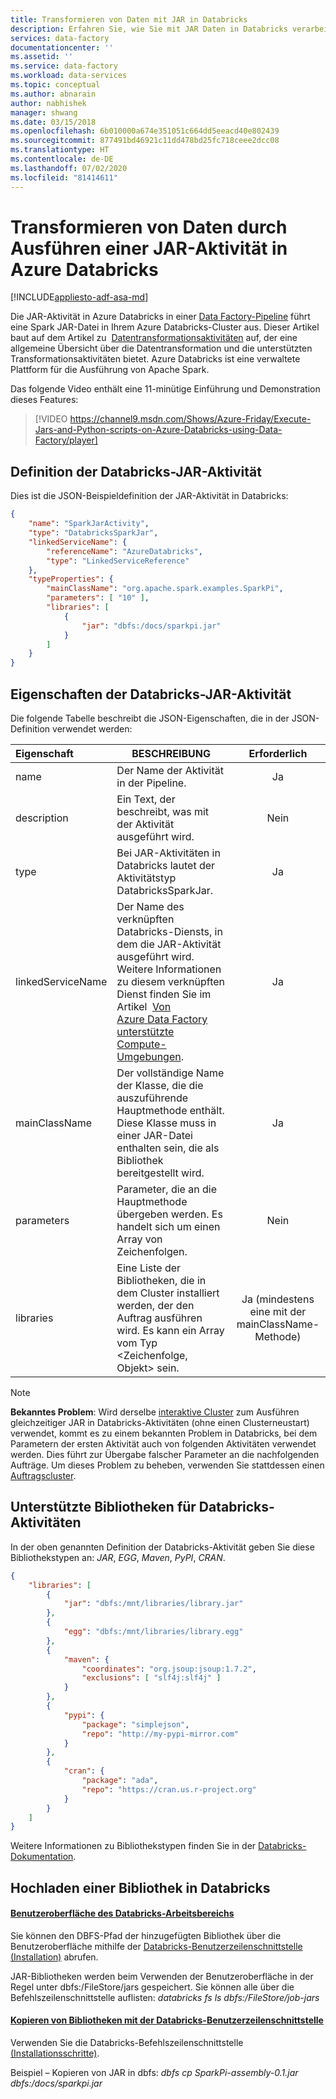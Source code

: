```yaml
---
title: Transformieren von Daten mit JAR in Databricks
description: Erfahren Sie, wie Sie mit JAR Daten in Databricks verarbeiten oder transformieren.
services: data-factory
documentationcenter: ''
ms.assetid: ''
ms.service: data-factory
ms.workload: data-services
ms.topic: conceptual
ms.author: abnarain
author: nabhishek
manager: shwang
ms.date: 03/15/2018
ms.openlocfilehash: 6b010000a674e351051c664dd5eeacd40e802439
ms.sourcegitcommit: 877491bd46921c11dd478bd25fc718ceee2dcc08
ms.translationtype: HT
ms.contentlocale: de-DE
ms.lasthandoff: 07/02/2020
ms.locfileid: "81414611"
---
```

# <a name="transform-data-by-running-a-jar-activity-in-azure-databricks"></a>Transformieren von Daten durch Ausführen einer JAR-Aktivität in Azure Databricks
[!INCLUDE[appliesto-adf-asa-md](includes/appliesto-adf-asa-md.md)]

Die JAR-Aktivität in Azure Databricks in einer [Data Factory-Pipeline](concepts-pipelines-activities.md) führt eine Spark JAR-Datei in Ihrem Azure Databricks-Cluster aus. Dieser Artikel baut auf dem Artikel zu  [Datentransformationsaktivitäten](transform-data.md) auf, der eine allgemeine Übersicht über die Datentransformation und die unterstützten Transformationsaktivitäten bietet. Azure Databricks ist eine verwaltete Plattform für die Ausführung von Apache Spark.

Das folgende Video enthält eine 11-minütige Einführung und Demonstration dieses Features:

> [!VIDEO https://channel9.msdn.com/Shows/Azure-Friday/Execute-Jars-and-Python-scripts-on-Azure-Databricks-using-Data-Factory/player]

## <a name="databricks-jar-activity-definition"></a>Definition der Databricks-JAR-Aktivität

Dies ist die JSON-Beispieldefinition der JAR-Aktivität in Databricks:

```json
{
    "name": "SparkJarActivity",
    "type": "DatabricksSparkJar",
    "linkedServiceName": {
        "referenceName": "AzureDatabricks",
        "type": "LinkedServiceReference"
    },
    "typeProperties": {
        "mainClassName": "org.apache.spark.examples.SparkPi",
        "parameters": [ "10" ],
        "libraries": [
            {
                "jar": "dbfs:/docs/sparkpi.jar"
            }
        ]
    }
}

```

## <a name="databricks-jar-activity-properties"></a>Eigenschaften der Databricks-JAR-Aktivität

Die folgende Tabelle beschreibt die JSON-Eigenschaften, die in der JSON-Definition verwendet werden:

|Eigenschaft|BESCHREIBUNG|Erforderlich|
|:--|---|:-:|
|name|Der Name der Aktivität in der Pipeline.|Ja|
|description|Ein Text, der beschreibt, was mit der Aktivität ausgeführt wird.|Nein|
|type|Bei JAR-Aktivitäten in Databricks lautet der Aktivitätstyp DatabricksSparkJar.|Ja|
|linkedServiceName|Der Name des verknüpften Databricks-Diensts, in dem die JAR-Aktivität ausgeführt wird. Weitere Informationen zu diesem verknüpften Dienst finden Sie im Artikel  [Von Azure Data Factory unterstützte Compute-Umgebungen](compute-linked-services.md).|Ja|
|mainClassName|Der vollständige Name der Klasse, die die auszuführende Hauptmethode enthält. Diese Klasse muss in einer JAR-Datei enthalten sein, die als Bibliothek bereitgestellt wird.|Ja|
|parameters|Parameter, die an die Hauptmethode übergeben werden.  Es handelt sich um einen Array von Zeichenfolgen.|Nein|
|libraries|Eine Liste der Bibliotheken, die in dem Cluster installiert werden, der den Auftrag ausführen wird. Es kann ein Array vom Typ <Zeichenfolge, Objekt> sein.|Ja (mindestens eine mit der mainClassName-Methode)|

> [!NOTE]
> **Bekanntes Problem**: Wird derselbe [interaktive Cluster](compute-linked-services.md#example---using-existing-interactive-cluster-in-databricks) zum Ausführen gleichzeitiger JAR in Databricks-Aktivitäten (ohne einen Clusterneustart) verwendet, kommt es zu einem bekannten Problem in Databricks, bei dem Parametern der ersten Aktivität auch von folgenden Aktivitäten verwendet werden. Dies führt zur Übergabe falscher Parameter an die nachfolgenden Aufträge. Um dieses Problem zu beheben, verwenden Sie stattdessen einen [Auftragscluster](compute-linked-services.md#example---using-new-job-cluster-in-databricks). 

## <a name="supported-libraries-for-databricks-activities"></a>Unterstützte Bibliotheken für Databricks-Aktivitäten

In der oben genannten Definition der Databricks-Aktivität geben Sie diese Bibliothekstypen an: *JAR*, *EGG*, *Maven*, *PyPI*,  *CRAN*.

```json
{
    "libraries": [
        {
            "jar": "dbfs:/mnt/libraries/library.jar"
        },
        {
            "egg": "dbfs:/mnt/libraries/library.egg"
        },
        {
            "maven": {
                "coordinates": "org.jsoup:jsoup:1.7.2",
                "exclusions": [ "slf4j:slf4j" ]
            }
        },
        {
            "pypi": {
                "package": "simplejson",
                "repo": "http://my-pypi-mirror.com"
            }
        },
        {
            "cran": {
                "package": "ada",
                "repo": "https://cran.us.r-project.org"
            }
        }
    ]
}

```

Weitere Informationen zu Bibliothekstypen finden Sie in der [Databricks-Dokumentation](https://docs.azuredatabricks.net/api/latest/libraries.html#managedlibrarieslibrary).

## <a name="how-to-upload-a-library-in-databricks"></a>Hochladen einer Bibliothek in Databricks

#### <a name="using-databricks-workspace-ui"></a>[Benutzeroberfläche des Databricks-Arbeitsbereichs](https://docs.azuredatabricks.net/user-guide/libraries.html#create-a-library)

Sie können den DBFS-Pfad der hinzugefügten Bibliothek über die Benutzeroberfläche mithilfe der [Databricks-Benutzerzeilenschnittstelle (Installation)](https://docs.azuredatabricks.net/user-guide/dev-tools/databricks-cli.html#install-the-cli) abrufen. 

JAR-Bibliotheken werden beim Verwenden der Benutzeroberfläche in der Regel unter dbfs:/FileStore/jars gespeichert. Sie können alle über die Befehlszeilenschnittstelle auflisten: *databricks fs ls dbfs:/FileStore/job-jars* 



#### <a name="copy-library-using-databricks-cli"></a>[Kopieren von Bibliotheken mit der Databricks-Benutzerzeilenschnittstelle](https://docs.azuredatabricks.net/user-guide/dev-tools/databricks-cli.html#copy-a-file-to-dbfs)
Verwenden Sie die Databricks-Befehlszeilenschnittstelle [(Installationsschritte)](https://docs.azuredatabricks.net/user-guide/dev-tools/databricks-cli.html#install-the-cli). 

Beispiel – Kopieren von JAR in dbfs: *dbfs cp SparkPi-assembly-0.1.jar dbfs:/docs/sparkpi.jar*
